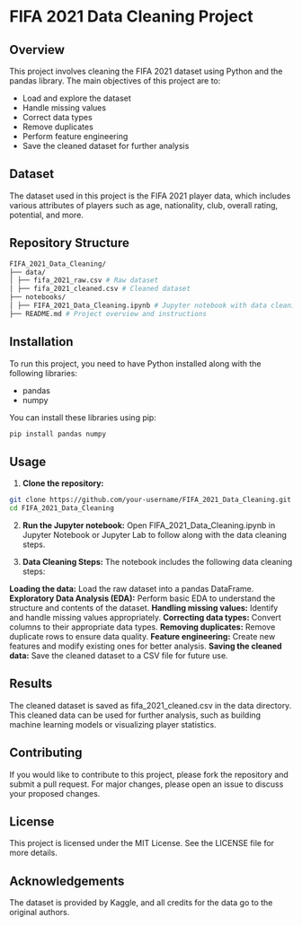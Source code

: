 # FIFA 2021 Data Cleaning Project

## Overview

This project involves cleaning the FIFA 2021 dataset using Python and the pandas library. The main objectives of this project are to:

- Load and explore the dataset
- Handle missing values
- Correct data types
- Remove duplicates
- Perform feature engineering
- Save the cleaned dataset for further analysis

## Dataset

The dataset used in this project is the FIFA 2021 player data, which includes various attributes of players such as age, nationality, club, overall rating, potential, and more.

## Repository Structure

```sh
FIFA_2021_Data_Cleaning/
├── data/
│ ├── fifa_2021_raw.csv # Raw dataset
│ ├── fifa_2021_cleaned.csv # Cleaned dataset
├── notebooks/
│ ├── FIFA_2021_Data_Cleaning.ipynb # Jupyter notebook with data cleaning steps
├── README.md # Project overview and instructions
```

## Installation

To run this project, you need to have Python installed along with the following libraries:

- pandas
- numpy

You can install these libraries using pip:

```sh
pip install pandas numpy
```

## Usage
1. **Clone the repository:**

```sh
git clone https://github.com/your-username/FIFA_2021_Data_Cleaning.git
cd FIFA_2021_Data_Cleaning
```

2. **Run the Jupyter notebook:**
Open FIFA_2021_Data_Cleaning.ipynb in Jupyter Notebook or Jupyter Lab to follow along with the data cleaning steps.

3. **Data Cleaning Steps:**
The notebook includes the following data cleaning steps:

**Loading the data:** Load the raw dataset into a pandas DataFrame.
**Exploratory Data Analysis (EDA):** Perform basic EDA to understand the structure and contents of the dataset.
**Handling missing values:** Identify and handle missing values appropriately.
**Correcting data types:** Convert columns to their appropriate data types.
**Removing duplicates:** Remove duplicate rows to ensure data quality.
**Feature engineering:** Create new features and modify existing ones for better analysis.
**Saving the cleaned data:** Save the cleaned dataset to a CSV file for future use.

## Results
The cleaned dataset is saved as fifa_2021_cleaned.csv in the data directory. This cleaned data can be used for further analysis, such as building machine learning models or visualizing player statistics.

## Contributing
If you would like to contribute to this project, please fork the repository and submit a pull request. For major changes, please open an issue to discuss your proposed changes.

## License
This project is licensed under the MIT License. See the LICENSE file for more details.

## Acknowledgements
The dataset is provided by Kaggle, and all credits for the data go to the original authors.